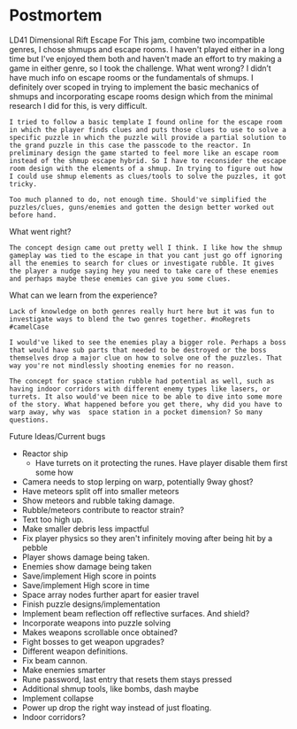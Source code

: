 # Postmortem

LD41 Dimensional Rift Escape
	For This jam, combine two incompatible genres, I chose shmups and escape rooms. I haven't played either in a long time but I've enjoyed them both and haven't made an effort to try making a game in either genre, so I took the challenge. 
What went wrong?
	I didn’t have much info on escape rooms or the fundamentals of shmups. I definitely over scoped in trying to implement the basic mechanics of shmups and incorporating escape rooms design which from the minimal research I did for this, is very difficult. 
	
	I tried to follow a basic template I found online for the escape room in which the player finds clues and puts those clues to use to solve a specific puzzle in which the puzzle will provide a partial solution to the grand puzzle in this case the passcode to the reactor. In preliminary design the game started to feel more like an escape room instead of the shmup escape hybrid. So I have to reconsider the escape room design with the elements of a shmup. In trying to figure out how I could use shmup elements as clues/tools to solve the puzzles, it got tricky. 
	
	Too much planned to do, not enough time. Should've simplified the puzzles/clues, guns/enemies and gotten the design better worked out before hand.
	
What went right?

	The concept design came out pretty well I think. I like how the shmup gameplay was tied to the escape in that you cant just go off ignoring all the enemies to search for clues or investigate rubble. It gives the player a nudge saying hey you need to take care of these enemies and perhaps maybe these enemies can give you some clues.

What can we learn from the experience?

	Lack of knowledge on both genres really hurt here but it was fun to investigate ways to blend the two genres together. #noRegrets #camelCase 
	
	I would've liked to see the enemies play a bigger role. Perhaps a boss that would have sub parts that needed to be destroyed or the boss themselves drop a major clue on how to solve one of the puzzles. That way you're not mindlessly shooting enemies for no reason. 
	
	The concept for space station rubble had potential as well, such as having indoor corridors with different enemy types like lasers, or turrets. It also would've been nice to be able to dive into some more of the story. What happened before you get there, why did you have to warp away, why was  space station in a pocket dimension? So many questions. 

Future Ideas/Current bugs
- Reactor ship
  - Have turrets on it protecting the runes. Have player disable them first some how
- Camera needs to stop lerping on warp, potentially 9way ghost? 
- Have meteors split off into smaller meteors
- Show meteors and rubble taking damage. 
- Rubble/meteors contribute to reactor strain?
- Text too high up. 
- Make smaller debris less impactful
- Fix player physics so they aren't infinitely moving after being hit by a pebble
- Player shows damage being taken.
- Enemies show damage being taken
- Save/implement High score in points 
- Save/implement High score in time
- Space array nodes further apart for easier travel
- Finish puzzle designs/implementation
- Implement beam reflection off reflective surfaces. And shield?
- Incorporate weapons into puzzle solving
- Makes weapons scrollable once obtained?
- Fight bosses to get weapon upgrades?
- Different weapon definitions.
- Fix beam cannon. 
- Make enemies smarter
- Rune password, last entry that resets them stays pressed
- Additional shmup tools, like bombs, dash maybe
- Implement collapse
- Power up drop the right way instead of just floating. 
- Indoor corridors?